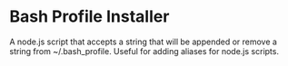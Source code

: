 Bash Profile Installer
======================

A node.js script that accepts a string that will be appended or remove a string from ~/.bash_profile. Useful for adding aliases for node.js scripts.
